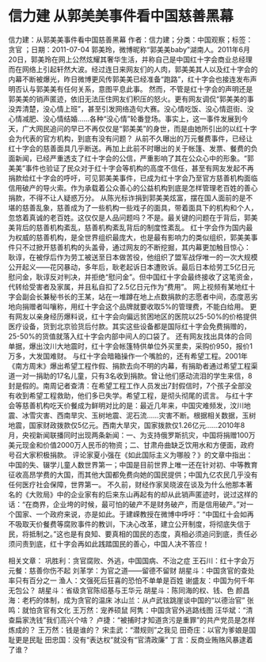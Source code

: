 # 信力建  从郭美美事件看中国慈善黑幕

信力建：从郭美美事件看中国慈善黑幕
作者：信力建；分类：中国观察；标签：贪官 ；日期：2011-07-04
郭美玲，微博昵称“郭美美baby”湖南人。2011年6月20日，郭美玲在网上公然炫耀其奢华生活，并称自己是中国红十字会商业总经理而在网络上引起轩然大波。经过连日来网友们的人肉，郭美美其人以及红十字会的内幕不断被爆光，昨日微博更风传郭美美已经准备“跑路”，红十字会也接连发布声明否认与郭美美有任何关系，意图平息此事。
然而，不管是红十字会的声明还是郭美美的销声匿迹，依旧无法压住网友们积压的怒火。更有网友调侃“郭美美的事没弄清楚，没心情上班”，甚至引发网络造句大赛。没心情吃饭、没心情逛街、没心情减肥、没心情结婚……各种“没心情”轮番登场。事实上，这一事件发展到今天，广大网民追问的早已不再仅仅是“郭美美”的身世，而是由她所引出的以红十字会为代表的官方机构，到底有没有问题？
从前不久曝出的万元餐费事件，已经让红十字会的慈善面具几乎断送。再加上此前不时曝出的关于帐篷、发票、餐费的负面新闻，已经严重透支了红十字会的公信，严重影响了其在公众心中的形象。“郭美美”事件也验证了民众对于红十字会等机构的高度不信任，甚至有网友发起不再捐款给红十字会的呼吁，可见郭美美事件，已成为红十字会乃至官方慈善机构面临信用破产的导火索。作为承载着公众善心的公益机构到底是怎样管理老百姓的善心捐款，不得不让人疑惑万分。
从陈光标诈捐到郭美美炫富，摆在国人面前的是不堪的慈善乱象，慈善成为了一些机构一些戏子的面具，带着面具下的机构和个人，忽悠着真诚的老百姓。这仅仅是人品问题吗？不是。最关键的问题在于背后，郭美美背后的慈善机构紊乱，慈善机构紊乱背后的制度性紊乱。
红十字会作为国内最为权威的慈善机构，是全世界组织最庞大，也是最有影响力的类似组织，郭美美事件只不过掀开慈善机构的头盖骨，通过网友的不断挖掘，其内幕更加触目惊心：
耿谆，在被俘后作为劳工被送至日本做苦役，他组织了盟军战俘唯一的一次大规模公开起义——花冈暴动，多年后，耿老起诉日本遭败诉。最后日本给劳工5亿日元慰问金，耿谆反对判决，并拒绝“慰问金”。但中国红十字会最终接收了这笔资金，代转给受害者及家属，并且私自扣了2.5亿日元作为“费用”。
网上视频有某地红十字会副会长兼秘书长的王某，站在一堆蹲在地上点数捐款的志愿者中间，态度恶劣地向捐赠者叫嚷称，用红十字会这个品牌就要收取5%的管理费，不能白给用。
更有网友以亲身经历爆料说，红十字会向偏远贫困地区的医院以25-50%的价格提供医疗设备，货到北京验货后付款。其实这些设备都是国际红十字会免费捐赠的，25-50%的货值就落入红十字会内部中间人的口袋了。
还有网友找出具体的合同单据，爆出汶川大地震时，红十字会帐篷特供单位外买里卖，采购价950，报价1万多，大发国难财。
与红十字会暗箱操作一个嘴脸的，还有希望工程。2001年《南方周末》爆出希望工程作假、捐款去向不明的内幕，有捐助者通过希望工程渠道一对一捐助的17名儿童，只有3名收到捐款。曾让他们感动流泪的学生来信，8封是假的。南周记者查清：在希望工程工作人员发出7封假信时，7个孩子全部没有收到希望工程救助，他们多已失学。希望工程，是彻头彻尾的谎言。
与红十字会等慈善机构吃天价餐成为鲜明对比的是：最近几年来，中国灾难频发，汶川地震、冰雪灾害、西南旱灾、玉树地震、泥石流……灾害不断。根据相关数据，玉树地震，国家财政拨款仅5亿元。西南大旱灾，国家拨款仅1.26亿元……2010年8月，央视新闻联播同时出现两条新闻：一、为支持俄罗斯抗灾，中国将捐赠100万美元现金和价值2000万人民币的物资；二、甘肃舟曲缺乏饮用水和方便面，政府号召大家积极捐款。
评论家夏小强在《如此国际主义为哪般？》的文章中指出：中国的失、辍学儿童人数世界第一；中国是目前世界上唯一还在针对初、中等教育征收高昂学费的大国，而其他大国都免费向她的国民提供；中国九亿农民几乎没有任何医疗社会保障，世界第一。
不久前，财经作家吴晓波在谈及为什么他那本著名的《大败局》中的企业家有的后来东山再起有的却从此销声匿迹时，说过这样的话：“在商界，企业垮的时候，最可怕的破产不是财务破产，而是信用破产。”对一个国家、一个政府来说，亦是如此。于建嵘教授在微博中呼吁：“中国红十会如再不吸取天价餐费等腐败事件的教训，下决心改革，建立公开制度，将彻底失信于民，将抵制之。”这也是有良知、要真相的国民的态度，真相必须追问到底，责任必须问责到底，红十字会再如此践踏国民的善心，中国人决不答应！

相关文章：
巩胜利：贪官腐败、外逃，中国国病、不治之症
王石川：红十字会万元餐：慈善你伤不起
刘革学：为官之道——留德不留财
胡星斗：中国贪官的查处率只有百分之一
渔人：文强死后狂喜的恐怕不单单是百姓
谢盛友：中国为何千年无包公？
胡星斗：省级贪官陈绍基与王华元
胡星斗：陈同海的权、钱、色
颜昌海：老朽的体制，成为贪官的温床
冰山兰：从卢武铉跳崖谈中国的“以德治官”
张鸣：就怕贪官有文化
王万然：宠养硕鼠
阿隽：中国贪官外逃路线图
汪华斌：“清查扁家洗钱”我们高兴个啥？
卢捷：“被捕时才知道贪污是重罪”的共产党员是怎样炼成的？
王万然：钱是谁的？
宋圭武：“潜规则”之我见
田奇庄：以官为爹娘是国耻更是民耻
田忠国：没有“表达权”就没有“官清政廉”
丁言：反商业贿赂风暴逮着了谁？